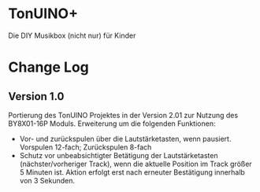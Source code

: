 # TonUINO+
Die DIY Musikbox (nicht nur) für Kinder


# Change Log

## Version 1.0 
Portierung des TonUINO Projektes in der Version 2.01 zur Nutzung des BY8X01-16P Moduls.
Erweiterung um die folgenden Funktionen:
* Vor- und zurückspulen über die Lautstärketasten, wenn pausiert. Vorspulen 12-fach; Zurückspulen 8-fach
* Schutz vor unbeabsichtigter Betätigung der Lautstärketasten (nächster/vorheriger Track), wenn die aktuelle Position im Track größer 5 Minuten ist. Aktion erfolgt erst nach erneuter Bestätigung innerhalb von 3 Sekunden.
